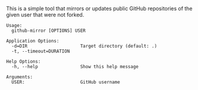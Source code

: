 This is a simple tool that mirrors or updates public GitHub repositories of the
given user that were not forked.

```
Usage:
  github-mirror [OPTIONS] USER

Application Options:
  -d=DIR                    Target directory (default: .)
  -t, --timeout=DURATION

Help Options:
  -h, --help                Show this help message

Arguments:
  USER:                     GitHub username
```
